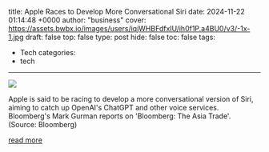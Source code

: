 title: Apple Races to Develop More Conversational Siri
date: 2024-11-22 01:14:48 +0000
author: "business"
cover: https://assets.bwbx.io/images/users/iqjWHBFdfxIU/ih0f1P.a4BU0/v3/-1x-1.jpg
draft: false
top: false
type: post
hide: false
toc: false
tags:
  - Tech
categories:
  - tech
---

![](https://assets.bwbx.io/images/users/iqjWHBFdfxIU/ih0f1P.a4BU0/v3/-1x-1.jpg)

Apple is said to be racing to develop a more conversational version of Siri, aiming to catch up OpenAI's ChatGPT and other voice services. Bloomberg's Mark Gurman reports on 'Bloomberg: The Asia Trade'. (Source: Bloomberg)

[read more](https://www.bloomberg.com/news/videos/2024-11-22/apple-races-to-develop-more-conversational-siri-video)
